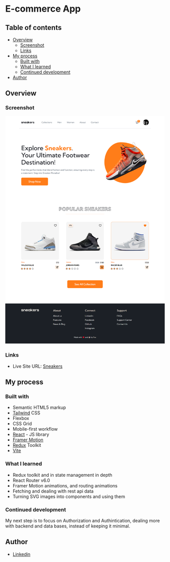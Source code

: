 # E-commerce App

## Table of contents

- [Overview](#overview)
  - [Screenshot](#screenshot)
  - [Links](#links)
- [My process](#my-process)
  - [Built with](#built-with)
  - [What I learned](#what-i-learned)
  - [Continued development](#continued-development)
- [Author](#author)

## Overview

### Screenshot

![](./images/screenshot.png)

### Links

- Live Site URL: [Sneakers]()

## My process

### Built with

- Semantic HTML5 markup
- [Tailwind](https://tailwindcss.com/) CSS
- Flexbox
- CSS Grid
- Mobile-first workflow
- [React](https://reactjs.org/) - JS library
- [Framer Motion](https://www.framer.com/)
- [Redux](https://redux-toolkit.js.org/) Toolkit
- [Vite](https://vitejs.dev/)

### What I learned

- Redux toolkit and in state management in depth
- React Router v6.0
- Framer Motion animations, and routing animations
- Fetching and dealing with rest api data
- Turning SVG images into components and using them

### Continued development

My next step is to focus on Authorization and Authintication, dealing more with backend and data bases, instead of keeping it minimal.

## Author

- [Linkedin](https://www.linkedin.com/in/el3sawiii/)

